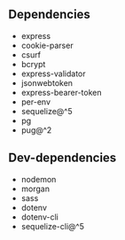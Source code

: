 ## Dependencies
- express
- cookie-parser
- csurf
- bcrypt
- express-validator
- jsonwebtoken
- express-bearer-token
- per-env
- sequelize@^5
- pg
- pug@^2

## Dev-dependencies
- nodemon
- morgan
- sass
- dotenv
- dotenv-cli
- sequelize-cli@^5
